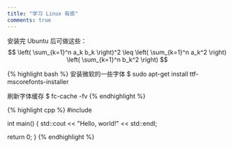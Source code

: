 ```yaml
---
title: "学习 Linux 有感"
comments: true
---
```


安装完 Ubuntu 后可做这些：
$$
\left( \sum_{k=1}^n a_k b_k \right)^2 \leq \left( \sum_{k=1}^n a_k^2 \right) \left( \sum_{k=1}^n b_k^2 \right)
$$

{% highlight bash %}
安装微软的一些字体
$ sudo apt-get install ttf-mscorefonts-installer

刷新字体缓存
$ fc-cache -fv
{% endhighlight %}

{% highlight cpp %}
#include <iostream>

int main() {
  std::cout << "Hello, world!" << std::endl;

  return 0;
}
{% endhighlight %}
